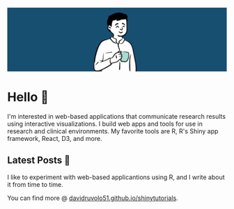 
![davidruvolo51 profile](https://raw.githubusercontent.com/davidruvolo51/davidruvolo51/main/static/davidruvolo51.png)

# Hello 👋

I'm interested in web-based applications that communicate research results using interactive visualizations. I build web apps and tools for use in research and clinical environments. My favorite tools are R, R's Shiny app framework, React, D3, and more.

## Latest Posts 📓

I like to experiment with web-based applicantions using R, and I write about it from time to time.

<!-- BLOG-POST-LIST:START -->
<!-- BLOG-POST-LIST:END -->

You can find more @ [davidruvolo51.github.io/shinytutorials](https://davidruvolo51.github.io/shinytutorials).
